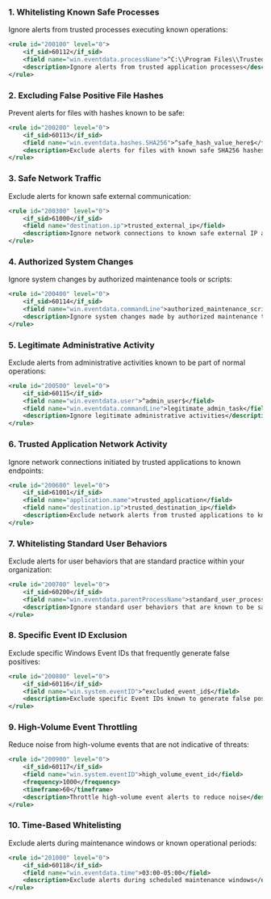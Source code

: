 ### 1. **Whitelisting Known Safe Processes**

Ignore alerts from trusted processes executing known operations:
```xml
<rule id="200100" level="0">
    <if_sid>60112</if_sid>
    <field name="win.eventdata.processName">^C:\\Program Files\\TrustedApplication\\</field>
    <description>Ignore alerts from trusted application processes</description>
</rule>
```

### 2. **Excluding False Positive File Hashes**

Prevent alerts for files with hashes known to be safe:
```xml
<rule id="200200" level="0">
    <if_sid>60113</if_sid>
    <field name="win.eventdata.hashes.SHA256">^safe_hash_value_here$</field>
    <description>Exclude alerts for files with known safe SHA256 hashes</description>
</rule>
```

### 3. **Safe Network Traffic**

Exclude alerts for known safe external communication:
```xml
<rule id="200300" level="0">
    <if_sid>61000</if_sid>
    <field name="destination.ip">trusted_external_ip</field>
    <description>Ignore network connections to known safe external IP addresses</description>
</rule>
```

### 4. **Authorized System Changes**

Ignore system changes by authorized maintenance tools or scripts:
```xml
<rule id="200400" level="0">
    <if_sid>60114</if_sid>
    <field name="win.eventdata.commandLine">authorized_maintenance_script</field>
    <description>Ignore system changes made by authorized maintenance tools</description>
</rule>
```

### 5. **Legitimate Administrative Activity**

Exclude alerts from administrative activities known to be part of normal operations:
```xml
<rule id="200500" level="0">
    <if_sid>60115</if_sid>
    <field name="win.eventdata.user">^admin_user$</field>
    <field name="win.eventdata.commandLine">legitimate_admin_task</field>
    <description>Ignore legitimate administrative activities</description>
</rule>
```

### 6. **Trusted Application Network Activity**

Ignore network connections initiated by trusted applications to known endpoints:
```xml
<rule id="200600" level="0">
    <if_sid>61001</if_sid>
    <field name="application.name">trusted_application</field>
    <field name="destination.ip">trusted_destination_ip</field>
    <description>Exclude network alerts from trusted applications to known endpoints</description>
</rule>
```

### 7. **Whitelisting Standard User Behaviors**

Exclude alerts for user behaviors that are standard practice within your organization:
```xml
<rule id="200700" level="0">
    <if_sid>60200</if_sid>
    <field name="win.eventdata.parentProcessName">standard_user_process</field>
    <description>Ignore standard user behaviors that are known to be safe</description>
</rule>
```

### 8. **Specific Event ID Exclusion**

Exclude specific Windows Event IDs that frequently generate false positives:
```xml
<rule id="200800" level="0">
    <if_sid>60116</if_sid>
    <field name="win.system.eventID">^excluded_event_id$</field>
    <description>Exclude specific Event IDs known to generate false positives</description>
</rule>
```

### 9. **High-Volume Event Throttling**

Reduce noise from high-volume events that are not indicative of threats:
```xml
<rule id="200900" level="0">
    <if_sid>60117</if_sid>
    <field name="win.system.eventID">high_volume_event_id</field>
    <frequency>1000</frequency>
    <timeframe>60</timeframe>
    <description>Throttle high-volume event alerts to reduce noise</description>
</rule>
```

### 10. **Time-Based Whitelisting**

Exclude alerts during maintenance windows or known operational periods:
```xml
<rule id="201000" level="0">
    <if_sid>60118</if_sid>
    <field name="win.eventdata.time">03:00-05:00</field>
    <description>Exclude alerts during scheduled maintenance windows</description>
</rule>
```